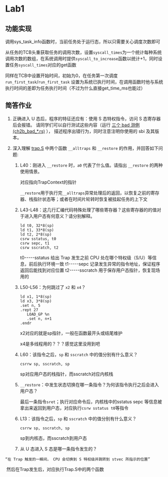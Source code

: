 # Lab1

## 功能实现

​	调用sys_task_info函数时，当前任务处于运行态，所以只需要关心调度次数即可

​	从任务的TCB头重获取任务的调用次数，设置`syscall_times`为一个统计每种系统调用次数的数组，在系统调用时提供`syscall_to_increase`函数以统计+1，同时设置任务`syscall_times`对应的get函数

​	同样在TCB中设置开始时间，初始为0，在任务第一次调度`run_first_task`/`run_first_task` 设置为系统已执行时间，在调用函数时他与系统执行时间的差即为任务执行时间（不过为什么直接get_time_ms也能过）

## 简答作业

1. 正确进入 U 态后，程序的特征还应有：使用 S 态特权指令，访问 S 态寄存器后会报错。 请同学们可以自行测试这些内容（运行 [三个 bad 测例 (ch2b_bad_*.rs)](https://github.com/LearningOS/rCore-Tutorial-Test-2024A/tree/master/src/bin) ）， 描述程序出错行为，同时注意注明你使用的 sbi 及其版本。

2. 深入理解 [trap.S](https://github.com/LearningOS/rCore-Camp-Code-2024A/blob/ch3/os/src/trap/trap.S) 中两个函数 `__alltraps` 和 `__restore` 的作用，并回答如下问题:

	1. L40：刚进入 `__restore` 时，`a0` 代表了什么值。请指出 `__restore` 的两种使用情景。

		对应指向TrapContext的指针

		`__restore`用于执行完`__alltraps`异常处理后的返回，以恢复之前的寄存器、栈指针状态等；或者在时间片轮转时恢复被挂起任务的上下文

	2. L43-L48：这几行汇编代码特殊处理了哪些寄存器？这些寄存器的的值对于进入用户态有何意义？请分别解释。

		```
		ld t0, 32*8(sp)
		ld t1, 33*8(sp)
		ld t2, 2*8(sp)
		csrw sstatus, t0
		csrw sepc, t1
		csrw sscratch, t2
		```

		t0-----sstatus 给出 Trap 发生之前 CPU 处在哪个特权级（S/U）等信息，前后执行环境一致
		t1-----sepc 记录发生异常的指令地址，保证程序返回后能找到对应位置
		t2-----sscratch 用于保存用户态指针，恢复现场用的

	3. L50-L56：为何跳过了 `x2` 和 `x4`？

		```
		ld x1, 1*8(sp)
		ld x3, 3*8(sp)
		.set n, 5
		.rept 27
		   LOAD_GP %n
		   .set n, n+1
		.endr
		```

		x2对应的就是sp指针，一般在函数最开头或结尾维护

		x4是多线程用的？？？感觉这里没用到吧

	4. L60：该指令之后，`sp` 和 `sscratch` 中的值分别有什么意义？

		```
		csrrw sp, sscratch, sp
		```

		sp对应用户态的栈指针，而sscratch对应内核栈

	5. `__restore`：中发生状态切换在哪一条指令？为何该指令执行之后会进入用户态？

		最后一条指令`sret`；执行对应命令后，内核栈中的sstatus sepc 等信息被拿出来返回到用户态，对应执行`csrw sstatus t0`等指令

	6. L13：该指令之后，`sp` 和 `sscratch` 中的值分别有什么意义？

		```
		csrrw sp, sscratch, sp
		```

		sp到内核态，而sscratch到用户态

	7. 从 U 态进入 S 态是哪一条指令发生的？

​			  `“在 Trap 触发的一瞬间， CPU 会切换到 S 特权级并跳转到 stvec 所指示的位置”`

​			然后在Trap发生后，对应执行Trap.S中的两个函数

​				